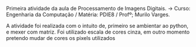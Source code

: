 Primeira atividade da aula de Processamento de Imagens Digitais.
-> Curso: Engenharia da Computação / Matéria: PDIE8 / Profº; Murilo Varges.

A atividade foi realizada com o intuito de, primeiro se ambientar ao python, e mexer com matriz.
Foi utilizado escala de cores cinza, em outro momento pretendo mudar de cores os pixels utilizados
